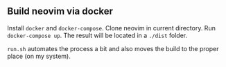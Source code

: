 ## Build neovim via docker
Install `docker` and `docker-compose`. Clone neovim in current directory. Run `docker-compose up`.
The result will be located in a `./dist` folder.

`run.sh` automates the process a bit and also moves the build to the proper place (on my system).
